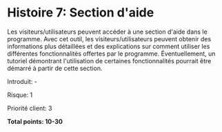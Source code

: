 # Histoire 7: Section d'aide

Les visiteurs/utilisateurs peuvent accéder à une section d'aide dans le programme. Avec cet outil, les visiteurs/utilisateurs peuvent obtenir des informations plus détaillées et des explications sur comment utiliser les différentes fonctionnalités offertes par le programme. Éventuellement, un tutoriel démontrant l'utilisation de certaines fonctionnalités pourrait être démarré à partir de cette section.

Introduit: -

Risque: 1

Priorité client: 3

**Total points: 10-30**
